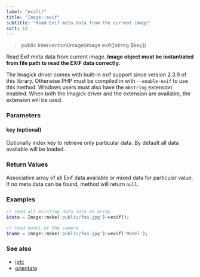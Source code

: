 ```yaml
---
label: "exif()"
title: "Image::exif"
subtitle: "Read Exif meta data from the current image"
sort: 13
---
```


> public Intervention\Image\Image exif([string $key])

Read Exif meta data from current image. **Image object must be instantiated from file path to read the EXIF data correctly.**

The Imagick driver comes with built-in exif support since version 2.3.9 of this library. Otherwise PHP must be compiled in with ```--enable-exif``` to use this method. Windows users must also have the ```mbstring``` extension enabled. When both the Imagick driver and the extension are available, the extension will be used.

### Parameters

#### key (optional)
Optionally index key to retrieve only particular data. By default all data available will be loaded.

### Return Values
Associative array of all Exif data available or mixed data for particular value. If no meta data can be found, method will return `null`.

### Examples

```php
// read all existing data into an array
$data = Image::make('public/foo.jpg')->exif();

// read model of the camera
$name = Image::make('public/foo.jpg')->exif('Model');
```

### See also

- [iptc](/v2/api/iptc)
- [orientate](/v2/api/orientate)
